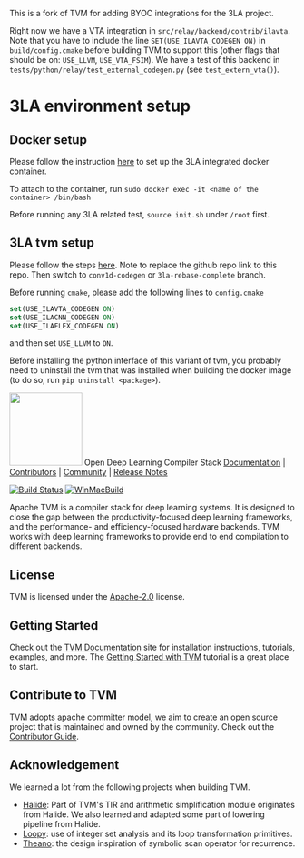 <!--- Licensed to the Apache Software Foundation (ASF) under one -->
<!--- or more contributor license agreements.  See the NOTICE file -->
<!--- distributed with this work for additional information -->
<!--- regarding copyright ownership.  The ASF licenses this file -->
<!--- to you under the Apache License, Version 2.0 (the -->
<!--- "License"); you may not use this file except in compliance -->
<!--- with the License.  You may obtain a copy of the License at -->

<!---   http://www.apache.org/licenses/LICENSE-2.0 -->

<!--- Unless required by applicable law or agreed to in writing, -->
<!--- software distributed under the License is distributed on an -->
<!--- "AS IS" BASIS, WITHOUT WARRANTIES OR CONDITIONS OF ANY -->
<!--- KIND, either express or implied.  See the License for the -->
<!--- specific language governing permissions and limitations -->
<!--- under the License. -->

This is a fork of TVM for adding BYOC integrations for the 3LA project.

Right now we have a VTA integration in `src/relay/backend/contrib/ilavta`. Note that you have to include the line `SET(USE_ILAVTA_CODEGEN ON)` in `build/config.cmake` before building TVM to support this (other flags that should be on: `USE_LLVM`, `USE_VTA_FSIM`). We have a test of this backend in `tests/python/relay/test_external_codegen.py` (see `test_extern_vta()`).

# 3LA environment setup

## Docker setup
Please follow the instruction [here](https://github.com/PrincetonUniversity/3la-integrate) to set up the 3LA integrated docker container.

To attach to the container, run `sudo docker exec -it <name of the container> /bin/bash`

Before running any 3LA related test, `source init.sh` under `/root` first.

## 3LA tvm setup
Please follow the steps [here](https://tvm.apache.org/docs/install/from_source.html#developers-get-source-from-github). Note to replace the github repo link to this repo. Then switch to `conv1d-codegen` or `3la-rebase-complete` branch.

Before running `cmake`, please add the following lines to `config.cmake` 
```cmake
set(USE_ILAVTA_CODEGEN ON)
set(USE_ILACNN_CODEGEN ON)
set(USE_ILAFLEX_CODEGEN ON)
```
and then set `USE_LLVM` to `ON`.

Before installing the python interface of this variant of tvm, you probably need to uninstall the tvm  that was installed when building the docker image (to do so, run `pip uninstall <package>`).

<img src=https://raw.githubusercontent.com/apache/incubator-tvm-site/main/images/logo/tvm-logo-small.png width=128/> Open Deep Learning Compiler Stack
[Documentation](https://tvm.apache.org/docs) |
[Contributors](CONTRIBUTORS.md) |
[Community](https://tvm.apache.org/community) |
[Release Notes](NEWS.md)

[![Build Status](https://ci.tlcpack.ai/buildStatus/icon?job=tvm/main)](https://ci.tlcpack.ai/job/tvm/job/main/)
[![WinMacBuild](https://github.com/apache/tvm/workflows/WinMacBuild/badge.svg)](https://github.com/apache/tvm/actions?query=workflow%3AWinMacBuild)

Apache TVM is a compiler stack for deep learning systems. It is designed to close the gap between the
productivity-focused deep learning frameworks, and the performance- and efficiency-focused hardware backends.
TVM works with deep learning frameworks to provide end to end compilation to different backends.

License
-------
TVM is licensed under the [Apache-2.0](LICENSE) license.

Getting Started
---------------
Check out the [TVM Documentation](https://tvm.apache.org/docs/) site for installation instructions, tutorials, examples, and more.
The [Getting Started with TVM](https://tvm.apache.org/docs/tutorial/introduction.html) tutorial is a great
place to start.

Contribute to TVM
-----------------
TVM adopts apache committer model, we aim to create an open source project that is maintained and owned by the community.
Check out the [Contributor Guide](https://tvm.apache.org/docs/contribute/).

Acknowledgement
---------------
We learned a lot from the following projects when building TVM.
- [Halide](https://github.com/halide/Halide): Part of TVM's TIR and arithmetic simplification module
  originates from Halide. We also learned and adapted some part of lowering pipeline from Halide.
- [Loopy](https://github.com/inducer/loopy): use of integer set analysis and its loop transformation primitives.
- [Theano](https://github.com/Theano/Theano): the design inspiration of symbolic scan operator for recurrence.

